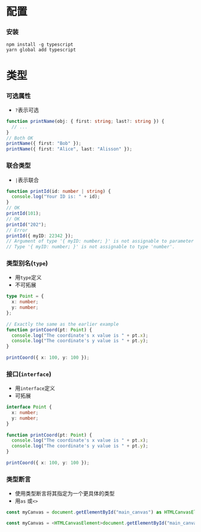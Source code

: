 # 配置

### 安装

```shell
npm install -g typescript
yarn global add typescript
```



# 类型

### 可选属性

- `?`表示可选

```typescript
function printName(obj: { first: string; last?: string }) {
  // ...
}
// Both OK
printName({ first: "Bob" });
printName({ first: "Alice", last: "Alisson" });
```



### 联合类型

- `|`表示联合

```typescript
function printId(id: number | string) {
  console.log("Your ID is: " + id);
}
// OK
printId(101);
// OK
printId("202");
// Error
printId({ myID: 22342 });
// Argument of type '{ myID: number; }' is not assignable to parameter of type 'string | number'.
// Type '{ myID: number; }' is not assignable to type 'number'.
```



### 类型别名(`type`)

- 用`type`定义
- 不可拓展

```typescript
type Point = {
  x: number;
  y: number;
};
 
// Exactly the same as the earlier example
function printCoord(pt: Point) {
  console.log("The coordinate's x value is " + pt.x);
  console.log("The coordinate's y value is " + pt.y);
}
 
printCoord({ x: 100, y: 100 });
```



### 接口(`interface`)

- 用`interface`定义
- 可拓展

```typescript
interface Point {
  x: number;
  y: number;
}
 
function printCoord(pt: Point) {
  console.log("The coordinate's x value is " + pt.x);
  console.log("The coordinate's y value is " + pt.y);
}
 
printCoord({ x: 100, y: 100 });
```



###  类型断言

- 使用类型断言将其指定为一个更具体的类型
- 用`as` 或`<>`


```typescript
const myCanvas = document.getElementById("main_canvas") as HTMLCanvasElement;
```

```typescript
const myCanvas = <HTMLCanvasElement>document.getElementById("main_canvas");
```

